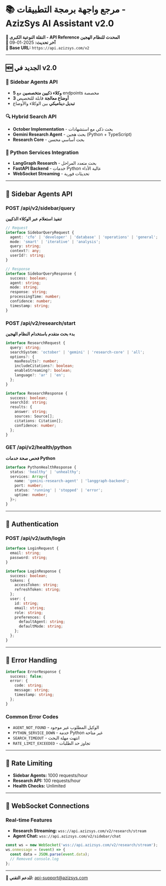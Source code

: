 # 📚 مرجع واجهة برمجة التطبيقات - AzizSys AI Assistant v2.0

**🎯 النقلة النوعية الكبرى - API Reference المحدث للنظام الهجين**  
**📅 آخر تحديث:** 2025-01-09  
**🔗 Base URL:** `https://api.azizsys.com/v2`  

---

## 🆕 الجديد في v2.0

### 🎨 Sidebar Agents API
- **5 وكلاء ذكيين متخصصين** مع endpoints مخصصة
- **3 أوضاع معالجة** قابلة للتخصيص
- **تبديل ديناميكي** بين الوكلاء والأوضاع

### 🔍 Hybrid Search API
- **October Implementation** - بحث ذكي مع استشهادات
- **Gemini Research Agent** - بحث هجين (Python + TypeScript)
- **Research Core** - بحث أساسي محسن

### 🐍 Python Services Integration
- **LangGraph Research** - بحث متعدد المراحل
- **FastAPI Backend** - خدمات Python عالية الأداء
- **WebSocket Streaming** - تحديثات فورية

---

## 🎨 Sidebar Agents API

### POST /api/v2/sidebar/query
**تنفيذ استعلام عبر الوكلاء الذكيين**

```typescript
// Request
interface SidebarQueryRequest {
  agent: 'cfo' | 'developer' | 'database' | 'operations' | 'general';
  mode: 'smart' | 'iterative' | 'analysis';
  query: string;
  context?: any;
  userId?: string;
}

// Response
interface SidebarQueryResponse {
  success: boolean;
  agent: string;
  mode: string;
  response: string;
  processingTime: number;
  confidence: number;
  timestamp: string;
}
```

### POST /api/v2/research/start
**بدء بحث متقدم باستخدام النظام الهجين**

```typescript
interface ResearchRequest {
  query: string;
  searchSystem: 'october' | 'gemini' | 'research-core' | 'all';
  options?: {
    maxResults?: number;
    includeCitations?: boolean;
    enableStreaming?: boolean;
    language?: 'ar' | 'en';
  };
}

interface ResearchResponse {
  success: boolean;
  searchId: string;
  results: {
    answer: string;
    sources: Source[];
    citations: Citation[];
    confidence: number;
  };
}
```

### GET /api/v2/health/python
**فحص صحة خدمات Python**

```typescript
interface PythonHealthResponse {
  status: 'healthy' | 'unhealthy';
  services: Array<{
    name: 'gemini-research-agent' | 'langgraph-backend';
    port: number;
    status: 'running' | 'stopped' | 'error';
    uptime: number;
  }>;
}
```

---

## 🔐 Authentication

### POST /api/v2/auth/login
```typescript
interface LoginRequest {
  email: string;
  password: string;
}

interface LoginResponse {
  success: boolean;
  tokens: {
    accessToken: string;
    refreshToken: string;
  };
  user: {
    id: string;
    email: string;
    role: string;
    preferences: {
      defaultAgent: string;
      defaultMode: string;
    };
  };
}
```

---

## 📝 Error Handling

```typescript
interface ErrorResponse {
  success: false;
  error: {
    code: string;
    message: string;
    timestamp: string;
  };
}
```

### Common Error Codes
- `AGENT_NOT_FOUND` - الوكيل المطلوب غير موجود
- `PYTHON_SERVICE_DOWN` - خدمة Python غير متاحة
- `SEARCH_TIMEOUT` - انتهت مهلة البحث
- `RATE_LIMIT_EXCEEDED` - تجاوز حد الطلبات

---

## 🚀 Rate Limiting

- **Sidebar Agents:** 1000 requests/hour
- **Research API:** 100 requests/hour
- **Health Checks:** Unlimited

---

## 🔗 WebSocket Connections

### Real-time Features
- **Research Streaming:** `wss://api.azizsys.com/v2/research/stream`
- **Agent Chat:** `wss://api.azizsys.com/v2/sidebar/chat`

```javascript
const ws = new WebSocket('wss://api.azizsys.com/v2/research/stream');
ws.onmessage = (event) => {
  const data = JSON.parse(event.data);
  // Removed console.log
};
```

---

**📧 للدعم التقني:** api-support@azizsys.com